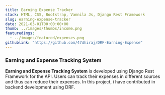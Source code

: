 ```yaml
---
title: Earning Expense Tracker
stack: HTML, CSS, Bootstrap, Vannila Js, Django Rest Framework
slug: earning-expense-tracker
date: 2021-03-01T00:00:00+00
thumb: ../images/thumbs/income.png
featuredImgs: 
  - ../images/featured/expenses.png
githublink: "https://github.com/47dhiraj/DRF-Earning-Expense"
---
```


### Earning and Expense Tracking System

**Earning and Expense Tracking System** is developed using Django Rest Framework for the API. Users can track their expenses in different sources and thus can reduce their expenses.
In this project, i have contributed in backend development using DRF.
